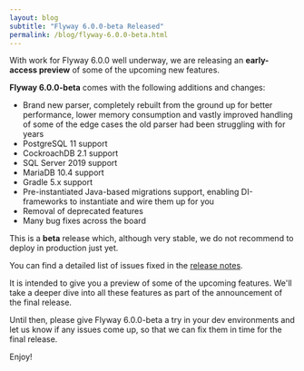 ```yaml
---
layout: blog
subtitle: "Flyway 6.0.0-beta Released"
permalink: /blog/flyway-6.0.0-beta.html
---
```

With work for Flyway 6.0.0 well underway, we are releasing an **early-access preview** of some of the upcoming new features.

**Flyway 6.0.0-beta** comes with the following additions and changes:
- Brand new parser, completely rebuilt from the ground up for better performance, lower memory consumption and vastly improved handling of some of the edge cases the old parser had been struggling with for years
- PostgreSQL 11 support
- CockroachDB 2.1 support
- SQL Server 2019 support
- MariaDB 10.4 support
- Gradle 5.x support
- Pre-instantiated Java-based migrations support, enabling DI-frameworks to instantiate and wire them up for you
- Removal of deprecated features
- Many bug fixes across the board

This is a **beta** release which, although very stable, we do not recommend to deploy in production just yet.

You can find a detailed list of issues fixed in the [release notes](/documentation/learnmore/releaseNotes#6.0.0-beta).

It is intended to give you a preview of some of the upcoming features. We'll take a deeper dive into all these features
as part of the announcement of the final release.

Until then, please give Flyway 6.0.0-beta a try in your dev environments and let us know if any issues come up, so that
we can fix them in time for the final release.

Enjoy!

